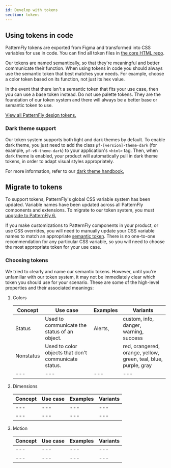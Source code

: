 ```yaml
---
id: Develop with tokens
section: tokens
---
```


## Using tokens in code

PatternFly tokens are exported from Figma and transformed into CSS variables for use in code. You can find all token files in [the core HTML repo](https://github.com/patternfly/patternfly/tree/v6/src/patternfly/base/tokens).

Our tokens are named semantically, so that they're meaningful and better communicate their function. When using tokens in code you should always use the semantic token that best matches your needs. For example, choose a color token based on its function, not just its hex value. 

In the event that there isn't a semantic token that fits your use case, then you can use a base token instead. Do not use palette tokens. They are the foundation of our token system and there will always be a better base or semantic token to use.

[View all PatternFly design tokens.](/tokens/all-patternfly-tokens)

### Dark theme support

Our token system supports both light and dark themes by default. To enable dark theme, you just need to add the class `pf-[version]-theme-dark` (for example, `pf-v6-theme-dark`) to your application's `<html>` tag. Then, when dark theme is enabled, your product will automatically pull in dark theme tokens, in order to adapt visual styles appropriately.

For more information, refer to our [dark theme handbook.](/developer-resources/dark-theme-handbook) 

## Migrate to tokens

To support tokens, PatternFly's global CSS variable system has been updated. Variable names have been updated across all PatternFly components and extensions. To migrate to our token system, you must [upgrade to PatternFly 6.](/get-started/upgrade)

If you make customizations to PatternFly components in your product, or use CSS overrides, you will need to manually update your CSS variable names to match an appropriate [semantic token](/tokens/all-patternfly-tokens). There is no one-to-one recommendation for any particular CSS variable, so you will need to choose the most appropriate token for your use case. 

### Choosing tokens
We tried to clearly and name our semantic tokens. However, until you're unfamiliar with our token system, it may not be immediately clear which token you should use for your scenario. These are some of the high-level properties and their associated meanings: 

1. Colors 

    | **Concept** | **Use case** | **Examples** |  **Variants** |
    | --- | --- | --- | --- |
    | Status | Used to communicate the status of an object. | Alerts, | custom, info, danger, warning, success |
    | Nonstatus | Used to color objects that don't communicate status. |  | red, orangered, orange, yellow, green, teal, blue, purple, gray 
    | --- | --- | --- | --- |

2. Dimensions 

    | **Concept** | **Use case** | **Examples** |  **Variants** |
    | --- | --- | --- | --- |
    | --- | --- | --- | --- |
    | --- | --- | --- | --- |
    

3. Motion 

    | **Concept** | **Use case** | **Examples** |  **Variants** |
    | --- | --- | --- | --- |
    | --- | --- | --- | --- |
    | --- | --- | --- | --- |